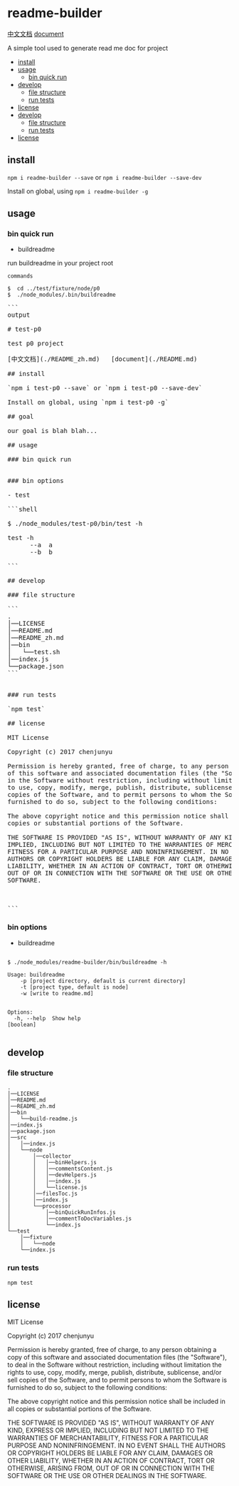 # readme-builder
[中文文档](./README_zh.md)   [document](./README.md)

 A simple tool used to generate read me doc for project
- [install](#install)
- [usage](#usage)
  * [bin quick run](#bin-quick-run)
- [develop](#develop)
  * [file structure](#file-structure)
  * [run tests](#run-tests)
- [license](#license)
- [develop](#develop-1)
  * [file structure](#file-structure-1)
  * [run tests](#run-tests-1)
- [license](#license-1)

## install

`npm i readme-builder --save` or `npm i readme-builder --save-dev`

Install on global, using `npm i readme-builder -g`



## usage

### bin quick run

- buildreadme

run buildreadme in your project root


```shell
commands

$  cd ../test/fixture/node/p0
$  ./node_modules/.bin/buildreadme
```

<pre>
```
output

# test-p0

test p0 project

[中文文档](./README_zh.md)   [document](./README.md)

## install

`npm i test-p0 --save` or `npm i test-p0 --save-dev`

Install on global, using `npm i test-p0 -g`

## goal

our goal is blah blah...

## usage

### bin quick run


### bin options

- test

```shell

$ ./node_modules/test-p0/bin/test -h

test -h
      --a  a
      --b  b

```

## develop

### file structure

```
.
│──LICENSE
│──README.md
│──README_zh.md
│──bin
│   └──test.sh
│──index.js
└──package.json 
```


### run tests

`npm test`

## license

MIT License

Copyright (c) 2017 chenjunyu

Permission is hereby granted, free of charge, to any person obtaining a copy
of this software and associated documentation files (the "Software"), to deal
in the Software without restriction, including without limitation the rights
to use, copy, modify, merge, publish, distribute, sublicense, and/or sell
copies of the Software, and to permit persons to whom the Software is
furnished to do so, subject to the following conditions:

The above copyright notice and this permission notice shall be included in all
copies or substantial portions of the Software.

THE SOFTWARE IS PROVIDED "AS IS", WITHOUT WARRANTY OF ANY KIND, EXPRESS OR
IMPLIED, INCLUDING BUT NOT LIMITED TO THE WARRANTIES OF MERCHANTABILITY,
FITNESS FOR A PARTICULAR PURPOSE AND NONINFRINGEMENT. IN NO EVENT SHALL THE
AUTHORS OR COPYRIGHT HOLDERS BE LIABLE FOR ANY CLAIM, DAMAGES OR OTHER
LIABILITY, WHETHER IN AN ACTION OF CONTRACT, TORT OR OTHERWISE, ARISING FROM,
OUT OF OR IN CONNECTION WITH THE SOFTWARE OR THE USE OR OTHER DEALINGS IN THE
SOFTWARE.



```
</pre>


### bin options

- buildreadme

```shell

$ ./node_modules/readme-builder/bin/buildreadme -h

Usage: buildreadme
    -p [project directory, default is current directory]
    -t [project type, default is node]
    -w [write to readme.md]


Options:
  -h, --help  Show help                                                [boolean]


```

## develop

### file structure

```
.
│──LICENSE
│──README.md
│──README_zh.md
│──bin
│   └──build-readme.js
│──index.js
│──package.json
│──src
│   │──index.js
│   └──node
│       │──collector
│       │   │──binHelpers.js
│       │   │──commentsContent.js
│       │   │──devHelpers.js
│       │   │──index.js
│       │   └──license.js
│       │──filesToc.js
│       │──index.js
│       └──processor
│           │──binQuickRunInfos.js
│           │──commentToDocVariables.js
│           └──index.js
└──test
    │──fixture
    │   └──node
    └──index.js 
```


### run tests

`npm test`

## license

MIT License

Copyright (c) 2017 chenjunyu

Permission is hereby granted, free of charge, to any person obtaining a copy
of this software and associated documentation files (the "Software"), to deal
in the Software without restriction, including without limitation the rights
to use, copy, modify, merge, publish, distribute, sublicense, and/or sell
copies of the Software, and to permit persons to whom the Software is
furnished to do so, subject to the following conditions:

The above copyright notice and this permission notice shall be included in all
copies or substantial portions of the Software.

THE SOFTWARE IS PROVIDED "AS IS", WITHOUT WARRANTY OF ANY KIND, EXPRESS OR
IMPLIED, INCLUDING BUT NOT LIMITED TO THE WARRANTIES OF MERCHANTABILITY,
FITNESS FOR A PARTICULAR PURPOSE AND NONINFRINGEMENT. IN NO EVENT SHALL THE
AUTHORS OR COPYRIGHT HOLDERS BE LIABLE FOR ANY CLAIM, DAMAGES OR OTHER
LIABILITY, WHETHER IN AN ACTION OF CONTRACT, TORT OR OTHERWISE, ARISING FROM,
OUT OF OR IN CONNECTION WITH THE SOFTWARE OR THE USE OR OTHER DEALINGS IN THE
SOFTWARE.

